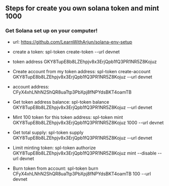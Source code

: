 ## Steps for create you own solana token and mint 1000

### Get Solana set up on your computer!
- url: https://github.com/LearnWithArjun/solana-env-setup 

- create a token: spl-token create-token --url devnet

- token address GKY8TupE8b8LZEhpjv8x3ErjQpb1fQ3PR1NR5Z8Kojuz

- Create account from my token address: spl-token create-account GKY8TupE8b8LZEhpjv8x3ErjQpb1fQ3PR1NR5Z8Kojuz --url devnet

- account address: CFyX4xhLNhN2ShQR8uaTtp3PbXpj8fNPYdsBKT4oamTB

- Get token address balance: spl-token balance GKY8TupE8b8LZEhpjv8x3ErjQpb1fQ3PR1NR5Z8Kojuz --url devnet

- Mint 100 token for this token address: spl-token mint GKY8TupE8b8LZEhpjv8x3ErjQpb1fQ3PR1NR5Z8Kojuz 1000 --url devnet

- Get total supply: spl-token supply GKY8TupE8b8LZEhpjv8x3ErjQpb1fQ3PR1NR5Z8Kojuz --url devnet

- Limit minting token: spl-token authorize GKY8TupE8b8LZEhpjv8x3ErjQpb1fQ3PR1NR5Z8Kojuz mint --disable --url devnet

- Burn token from account: spl-token burn CFyX4xhLNhN2ShQR8uaTtp3PbXpj8fNPYdsBKT4oamTB 100 --url devnet